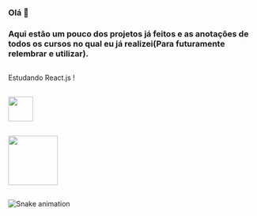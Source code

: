 ### Olá 👋
    
### Aqui estão um pouco dos projetos já feitos e as anotações de todos os cursos no qual eu já realizei(Para futuramente relembrar e utilizar).

##

<div font_size="1.4rem"> 
    Estudando React.js ! <img heigth="15px" width="15px" src="https://cdn.jsdelivr.net/gh/devicons/devicon/icons/react/react-original.svg" />
</div>

##

<a href="https://www.linkedin.com/in/ericmli/"><img heigth="50px" width="50px" src="https://cdn.jsdelivr.net/gh/devicons/devicon/icons/linkedin/linkedin-original-wordmark.svg" /></a>

##

<img heigth="100px" width="100px" src="https://media.giphy.com/media/RbDKaczqWovIugyJmW/giphy.gif">

##

![Snake animation](https://github.com/ericmli/ericmli/blob/output/github-contribution-grid-snake.svg)
  

